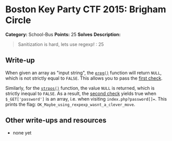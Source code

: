 # Boston Key Party CTF 2015: Brigham Circle

**Category:** School-Bus
**Points:** 25
**Solves** 
**Description:**

> Sanitization is hard, lets use regexp! : 25

## Write-up

When given an array as "input string", the [`ereg()`](http://php.net/manual/en/function.ereg.php) function will return `NULL`, which is not strictly equal to `FALSE`. This allows you to pass the [first check](https://github.com/ctfs/write-ups-2015/blob/8b5783df48c8cda99ceafb3dcdfabaefe4b9c9e7/boston-key-party-2015/school-bus/brigham-circle/52.10.107.64:8006/index.txt#L12).

Similarly, for the [`strpos()`](http://php.net/manual/en/function.strpos.php) function, the value `NULL` is returned, which is strictly inequal to `FALSE`. 
As a result, the [second check](https://github.com/ctfs/write-ups-2015/blob/8b5783df48c8cda99ceafb3dcdfabaefe4b9c9e7/boston-key-party-2015/school-bus/brigham-circle/52.10.107.64:8006/index.txt#L14) yields true when `$_GET['password']` is an array, i.e. when visiting `index.php?password[]=`.
This prints the flag: `OK_Maybe_using_rexpexp_wasnt_a_clever_move`.

## Other write-ups and resources

* none yet